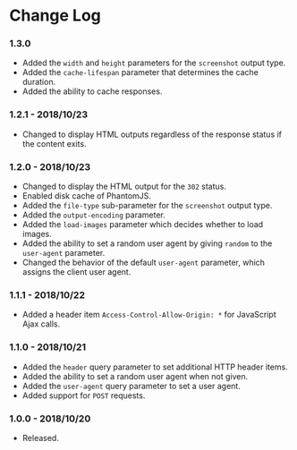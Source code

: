 # Change Log

### 1.3.0
- Added the `width` and `height` parameters for the `screenshot` output type.
- Added the `cache-lifespan` parameter that determines the cache duration.
- Added the ability to cache responses.

### 1.2.1 - 2018/10/23
- Changed to display HTML outputs regardless of the response status if the content exits.

### 1.2.0 - 2018/10/23
- Changed to display the HTML output for the `302` status.
- Enabled disk cache of PhantomJS.
- Added the `file-type` sub-parameter for the `screenshot` output type. 
- Added the `output-encoding` parameter.
- Added the `load-images` parameter which decides whether to load images.
- Added the ability to set a random user agent by giving `random` to the `user-agent` parameter. 
- Changed the behavior of the default `user-agent` parameter, which assigns the client user agent.

### 1.1.1 - 2018/10/22
- Added a header item `Access-Control-Allow-Origin: *` for JavaScript Ajax calls.  

### 1.1.0 - 2018/10/21
- Added the `header` query parameter to set additional HTTP header items. 
- Added the ability to set a random user agent when not given. 
- Added the `user-agent` query parameter to set a user agent.
- Added support for `POST` requests.   

### 1.0.0 - 2018/10/20
- Released.